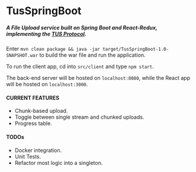 # TusSpringBoot
##### A File Upload service built on Spring Boot and React-Redux, implementing the [TUS Protocol](http://tus.io/).

Enter `mvn clean package && java -jar target/TusSpringBoot-1.0-SNAPSHOT.war` to build the war file and run the application.

To run the client app, cd into `src/client` and type `npm start`.

The back-end server will be hosted on `localhost:8080`, while the React app will be hosted on `localhost:3000`.

#### CURRENT FEATURES

- Chunk-based upload.
- Toggle between single stream and chunked uploads.
- Progress table.

#### TODOs

- Docker integration.
- Unit Tests.
- Refactor most logic into a singleton.
